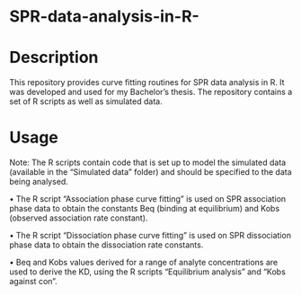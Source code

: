 # SPR-data-analysis-in-R-
# Description 
This repository provides curve fitting routines for SPR data analysis in R. It was developed and used for my Bachelor’s thesis. The repository contains a set of R scripts as well as simulated data. 

# Usage 
Note: The R scripts contain code that is set up to model the simulated data (available in the “Simulated data” folder) and should be specified to the data being analysed.  

  •	The R script “Association phase curve fitting” is used on SPR association phase data to obtain the constants Beq (binding at equilibrium) and Kobs (observed     association rate constant). 
  
  •	The R script “Dissociation phase curve fitting” is used on SPR dissociation phase data to obtain the dissociation rate constants. 
  
  •	Beq and Kobs values derived for a range of analyte concentrations are used to derive the KD, using the R scripts “Equilibrium analysis” and “Kobs against con”.   

